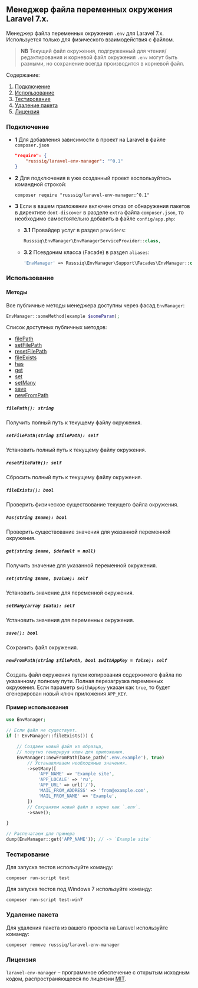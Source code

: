 ## Менеджер файла переменных окружения Laravel 7.x.

Менеджер файла переменных окружения `.env` для Laravel 7.x. Используется только для физического взаимодействия с файлом.

> **NB** Текущий файл окружения, подгруженный для чтения/редактирования и корневой файл окружения `.env` могут быть разными, но сохранение всегда производится в корневой файл.

Содержание:

1. [Подключение](#Подключение)
1. [Использование](#Использование)
1. [Тестирование](#Тестирование)
1. [Удаление пакета](#Удаление-пакета)
1. [Лицензия](#Лицензия)

### Подключение

 - **1** Для добавления зависимости в проект на Laravel в файле `composer.json`

    ```json
    "require": {
        "russsiq/laravel-env-manager": "^0.1"
    }
    ```

 - **2** Для подключения в уже созданный проект воспользуйтесь командной строкой:

    ```console
    composer require "russsiq/laravel-env-manager:^0.1"
    ```

 - **3** Если в вашем приложении включен отказ от обнаружения пакетов в директиве `dont-discover` в разделе `extra` файла `composer.json`, то необходимо самостоятельно добавить в файле `config/app.php`:

    - **3.1** Провайдер услуг в раздел `providers`:

        ```php
        Russsiq\EnvManager\EnvManagerServiceProvider::class,
        ```

    - **3.2** Псевдоним класса (Facade) в раздел `aliases`:

        ```php
        'EnvManager' => Russsiq\EnvManager\Support\Facades\EnvManager::class,
        ```

### Использование

#### Методы

Все публичные методы менеджера доступны через фасад `EnvManager`:

```php
EnvManager::someMethod(example $someParam);
```

Список доступных публичных методов:

 - [filePath](#method-filePath)
 - [setFilePath](#method-setFilePath)
 - [resetFilePath](#method-resetFilePath)
 - [fileExists](#method-fileExists)
 - [has](#method-has)
 - [get](#method-get)
 - [set](#method-set)
 - [setMany](#method-setMany)
 - [save](#method-save)
 - [newFromPath](#method-newFromPath)

<a name="method-filePath"></a>
##### `filePath(): string`
Получить полный путь к текущему файлу окружения.

<a name="method-setFilePath"></a>
##### `setFilePath(string $filePath): self`
Установить полный путь к текущему файлу окружения.

<a name="method-resetFilePath"></a>
##### `resetFilePath(): self`
Сбросить полный путь к текущему файлу окружения.

<a name="method-fileExists"></a>
##### `fileExists(): bool`
Проверить физическое существование текущего файла окружения.

<a name="method-has"></a>
##### `has(string $name): bool`
Проверить существование значения для указанной переменной окружения.

<a name="method-get"></a>
##### `get(string $name, $default = null)`
Получить значение для указанной переменной окружения.

<a name="method-set"></a>
##### `set(string $name, $value): self`
Установить значение для переменной окружения.

<a name="method-setMany"></a>
##### `setMany(array $data): self`
Установить значения для переменных окружения.

<a name="method-save"></a>
##### `save(): bool`
Сохранить файл окружения.

<a name="method-newFromPath"></a>
##### `newFromPath(string $filePath, bool $withAppKey = false): self`
Создать файл окружения путем копирования содержимого файла по указанному полному пути. Полная перезагрузка переменных окружения. Если параметр `$withAppKey` указан как `true`, то будет сгенерирован новый ключ приложения `APP_KEY`.

#### Пример использования

```php
use EnvManager;

// Если файл не существует.
if (! EnvManager::fileExists()) {

    // Создаем новый файл из образца,
    // попутно генерируя ключ для приложения.
    EnvManager::newFromPath(base_path('.env.example'), true)
        // Устанавливаем необходимые значения.
        ->setMany([
            'APP_NAME' => 'Example site',
            'APP_LOCALE' => 'ru',
            'APP_URL' => url('/'),
            'MAIL_FROM_ADDRESS' => 'from@example.com',
            'MAIL_FROM_NAME' => 'Example',
        ])
        // Сохраняем новый файл в корне как `.env`.
        ->save();

}

// Распечатаем для примера
dump(EnvManager::get('APP_NAME')); // -> `Example site`
```

### Тестирование

Для запуска тестов используйте команду:

```console
composer run-script test
```

Для запуска тестов под Windows 7 используйте команду:

```console
composer run-script test-win7
```

### Удаление пакета

Для удаления пакета из вашего проекта на Laravel используйте команду:

```console
composer remove russsiq/laravel-env-manager
```

### Лицензия

`laravel-env-manager` – программное обеспечение с открытым исходным кодом, распространяющееся по лицензии [MIT](https://choosealicense.com/licenses/mit/).
